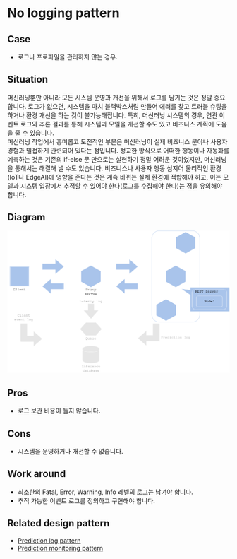 # No logging pattern

## Case
- 로그나 프로파일을 관리하지 않는 경우. 

## Situation
머신러닝뿐만 아니라 모든 시스템 운영과 개선을 위해서 로그를 남기는 것은 정말 중요합니다. 로그가 없으면, 시스템을 마치 블랙박스처럼 만들어 에러를 찾고 트러블 슈팅을 하거나 환경 개선을 하는 것이 불가능해집니다. 특히, 머신러닝 시스템의 경우, 연관 이벤트 로그와 추론 결과를 통해 시스템과 모델을 개선할 수도 있고 비즈니스 계획에 도움을 줄 수 있습니다.<br>
머신러닝 작업에서 흥미롭고 도전적인 부분은 머신러닝이 실제 비즈니스 분야나 사용자 경험과 밀접하게 관련되어 있다는 점입니다. 정교한 방식으로 어떠한 행동이나 자동화를 예측하는 것은 기존의 if-else 문 만으로는 실현하기 정말 어려운 것이었지만, 머신러닝을 통해서는 해결해 낼 수도 있습니다. 비즈니스나 사용자 행동 심지어 물리적인 환경(IoT나 EdgeAI)에 영향을 준다는 것은 계속 바뀌는 실제 환경에 적합해야 하고, 이는 모델과 시스템 입장에서 추적할 수 있어야 한다(로그를 수집해야 한다)는 점을 유의해야 합니다.

## Diagram
![diagram](diagram.png)


## Pros
- 로그 보관 비용이 들지 않습니다. 

## Cons
- 시스템을 운영하거나 개선할 수 없습니다. 

## Work around
- 최소한의 Fatal, Error, Warning, Info 레벨의 로그는 남겨야 합니다.
- 추적 가능한 이벤트 로그를 정의하고 구현해야 합니다. 

## Related design pattern
- [Prediction log pattern](./../../Prediction-log-pattern/design_en.md)
- [Prediction monitoring pattern](./../../Prediction-monitoring-pattern/design_en.md)
